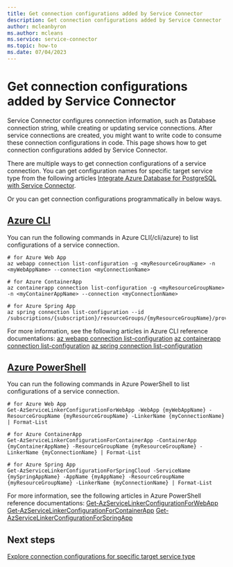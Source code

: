 ```yaml
---
title: Get connection configurations added by Service Connector
description: Get connection configurations added by Service Connector
author: mcleanbyron
ms.author: mcleans
ms.service: service-connector
ms.topic: how-to
ms.date: 07/04/2023
---
```


# Get connection configurations added by Service Connector

Service Connector configures connection information, such as Database connection string, while creating or updating service connections. After service connections are created, you might want to write code to consume these connection configurations in code. This page shows how to get connection configurations added by Service Connector. 

There are multiple ways to get connection configurations of a service connection. You can get configuration names for specific target service type from the following articles [Integrate Azure Database for PostgreSQL with Service Connector](./how-to-integrate-postgres.md).

Or you can get connection configurations programmatically in below ways.

## [Azure CLI](#tab/azure-cli)
You can run the following commands in Azure CLI(/cli/azure) to list configurations of a service connection.
```azurecli
# for Azure Web App
az webapp connection list-configuration -g <myResourceGroupName> -n <myWebAppName> --connection <myConnectionName>

# for Azure ContainerApp
az containerapp connection list-configuration -g <myResourceGroupName> -n <myContainerAppName> --connection <myConnectionName>

# for Azure Spring App
az spring connection list-configuration --id /subscriptions/{subscription}/resourceGroups/{myResourceGroupName}/providers/Microsoft.AppPlatform/Spring/{mySpringAppName}/apps/{myAppName}/deployments/default/providers/Microsoft.ServiceLinker/linkers/{myConnectionName}
```
For more information, see the following articles in Azure CLI reference documentations:
[az webapp connection list-configuration](/cli/azure/webapp/connection?view=azure-cli-latest#az-webapp-connection-list-configuration)
[az containerapp connection list-configuration](/cli/azure/containerapp/connection?view=azure-cli-latest#az-containerapp-connection-list-configuration)
[az spring connection list-configuration](/cli/azure/spring/connection?view=azure-cli-latest#az-spring-connection-list-configuration)

## [Azure PowerShell](#tab/azure-powershell)
You can run the following commands in Azure PowerShell to list configurations of a service connection.
```azurepowershell
# for Azure Web App
Get-AzServiceLinkerConfigurationForWebApp -WebApp {myWebAppName} -ResourceGroupName {myResourceGroupName} -LinkerName {myConnectionName} | Format-List

# for Azure ContainerApp
Get-AzServiceLinkerConfigurationForContainerApp -ContainerApp {myContainerAppName} -ResourceGroupName {myResourceGroupName} -LinkerName {myConnectionName} | Format-List

# for Azure Spring App
Get-AzServiceLinkerConfigurationForSpringCloud -ServiceName {mySpringAppName} -AppName {myAppName} -ResourceGroupName {myResourceGroupName} -LinkerName {myConnectionName} | Format-List
```
For more information, see the following articles in Azure PowerShell reference documentations: 
[Get-AzServiceLinkerConfigurationForWebApp](/powershell/module/az.servicelinker/get-azservicelinkerconfigurationforwebapp?view=azps-10.1.0)
[Get-AzServiceLinkerConfigurationForContainerApp](/powershell/module/az.servicelinker/get-azservicelinkerconfigurationforcontainerapp?view=azps-10.1.0)
[Get-AzServiceLinkerConfigurationForSpringApp](/powershell/module/az.servicelinker/get-azservicelinkerconfigurationforspringcloud?view=azps-10.1.0)


## Next steps
[Explore connection configurations for specific target service type](./how-to-integrate-sql-database.md)